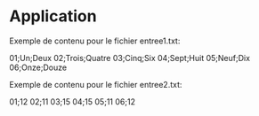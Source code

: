 # Application

Exemple de contenu pour le fichier entree1.txt:

01;Un;Deux
02;Trois;Quatre
03;Cinq;Six
04;Sept;Huit
05;Neuf;Dix
06;Onze;Douze


Exemple de contenu pour le fichier entree2.txt:

01;12
02;11
03;15
04;15
05;11
06;12
